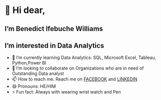 # 👋 Hi dear,
##   I’m Benedict Ifebuche Williams
##   I’m interested in Data Analytics
- 🌱 I’m currently learning Data Analytics: SQL, Microsoft Excel, Tableau, Python,Power BI
- 💞️ I’m looking to collaborate on Organizations who are in need of Outstanding Data analyst 
- 📫 How to reach me. Reach me on [FACEBOOK](https://www.facebook.com/profile.php?id=100073436844265&mibextid=ZbWKwL) and [LINKEDIN](https://www.linkedin.com/in/ben-williams-b3b77b260?utm_source=share&utm_campaign=share_via&utm_content=profile&utm_medium=android_app) 
- 😄 Pronouns: HE/HIM
- ⚡ Fun fact: Always with wearing wrist watch and  Pen 

<!---
BenedictIfebucheWilliams/BenedictIfebucheWilliams is a ✨ special ✨ repository because its `README.md` (this file) appears on your GitHub profile.
You can click the Preview link to take a look at your changes.
--->
